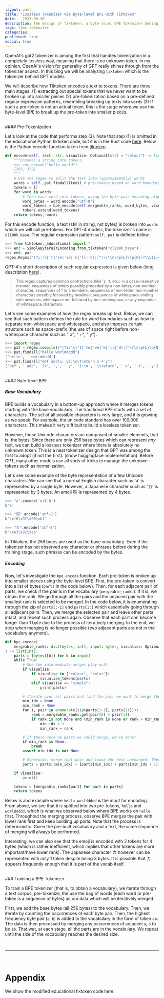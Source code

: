 ```yaml
---
layout: post
title: "Lossless Tokenizer via Byte-level BPE with Tiktoken"
date:   2023-09-30
description: The design of Tiktoken, a byte-level BPE tokenizer behing GPT.
tags: llms tokenizer
categories: 
published: true
social: true
---
```




OpenAI's gpt2 tokenizer is among the first that handles tokenization in a completely lossless way, meaning that there is no unknown token. In my opinion, OpenAI's vision for generality of GPT really shines through from the tokenizer aspect. In this blog we will be analyzing `tiktoken` which is the tokenizer behind GPT models. 
<!-- Towards the end of the blog, we will compare different publicly available tokenizers in terms of losslessness, compression rate, etc. -->


<!-- ### Encoding Text To Tokens -->

We will describe how Tiktoken encodes a text to tokens. There are three main stages. (1) extracting out special tokens that we never want to be broken up into smaller pieces (2) pre-tokenization based on a pre-defined regular expression patterns, resembling breaking up texts into `words` (3) If such a pre-token is not an actual token, this is the stage where we use the byte-level BPE to break up the pre-token into smaller pieces.

<br>
#### Pre-Tokenization

Let's look at the code that performs step (2). Note that step (1) is omitted in the educational Python tiktoken code, but it is in the Rust code [here](https://github.com/openai/tiktoken/blob/main/src/lib.rs#L235). Below is the Python encode function taken from [tiktoken](https://github.com/openai/tiktoken/blob/main/tiktoken/_educational.py#L21). 


```python
def encode(self, text: str, visualise: Optional[str] = "colour") -> list[int]:
    """Encodes a string into tokens.
    >>> enc.encode("hello world")
    [388, 372]
    """
    # Use the regex to split the text into (approximately) words
    words = self._pat.findall(text) # pre-tokens based on word boundary rules
    tokens = []
    for word in words:
        # Turn each word into tokens, using the byte pair encoding algorithm
        word_bytes = word.encode("utf-8")
        word_tokens = bpe_encode(self.mergeable_ranks, word_bytes, visualise=visualise)
        tokens.extend(word_tokens)
    return tokens, words
```

For this encode function, a text (still in string, not bytes) is broken into `words` which we will call pre-tokens. For GPT-4 models, the tokenizer's name is `cl100k_base`. The regular expression pattern `self._pat` is defined below. 

```python
>>> from tiktoken._educational import *
>>> enc = SimpleBytePairEncoding.from_tiktoken("cl100k_base")
>>> end._pat
regex.Regex("(?i:'s|'t|'re|'ve|'m|'ll|'d)|[^\\r\\n\\p{L}\\p{N}]?\\p{L}+|\\p{N}{1,3}| ?[^\\s\\p{L}\\p{N}]+[\\r\\n]*|\\s*[\\r\\n]+|\\s+(?!\\S)|\\s+", flags=regex.V0)
```

GPT-4's short description of such regular expression is given below (long description [here](https://chat.openai.com/share/68144071-d1c9-4deb-8e0f-28aba95103cc)). 

 

<blockquote style="font-size: 0.9em;">
This regex captures common contractions (like 's, 't, etc.) in a case-insensitive manner, sequences of letters possibly preceded by a non-letter, non-number character, sequences of 1 to 3 numbers, sequences of non-letter, non-number characters possibly followed by newlines, sequences of whitespace ending with newlines, whitespace not followed by non-whitespace, or any sequence of whitespace characters.
</blockquote>


Let's see some examples of how the regex breaks up text. Below, we can see that such pattern defines the rule for word boundaries such as how to separate non-whitespace and whitespace, and also imposes certain structure such as space-prefix (the use of space right before non-whitespace character such as " x", " +", " y").

```python
>>> import regex
>>> pat = regex.compile(r"(?i:'s|'t|'re|'ve|'m|'ll|'d)|[^\r\n\p{L}\p{N}]?\p{L}+|\p{N}{1,3}| ?[^\s\p{L}\p{N}]+[\r\n]*|\s*[\r\n]+|\s+(?!\S)|\s+")
>>> pat.findall("hello worlddddd")
['hello', ' worlddddd']
>>> pat.findall("def add(x, y):\n\treturn x + y")
['def', ' add', '(x', ',', ' y', '):\n', '\treturn', ' x', ' +', ' y']
```

<br>
#### Byte-level BPE

<div style="margin-bottom: 1em;"></div>

#####  Base Vocabulary

BPE builds a vocabulary in a bottom-up approach where it merges tokens starting with the base vocabulary. The traditional BPE starts with a set of characters. The set of all possible characters is very large, and it is growing as we speak. For example, the unicode standard has over 100,000 characters. This makes it very difficult to build a lossless tokenizer. 

However, these Unicode characters are composed of smaller elements, that is, the bytes. Since there are only 256 base bytes which can represent *any* text, we can build a lossless tokenizer where there is absolutely no unknown token. This is a neat tokenizer design that GPT was among the first to adopt (if not the first). (show huggingface implementation). Before GPT, many other models use all sorts of tricks to manage the unknown tokens such as normalization.


Let's see some example of the byte representation of a few Unicode characters. We can see that a normal English character such as 'a' is represented by a single byte. However, a Japanese character such as 'カ' is represented by 3 bytes. An emoji 🐱 is represented by 4 bytes.

```python
>>> "a".encode('utf-8')
b'a'

>>> "🐱".encode('utf-8')
b'\xf0\x9f\x90\xb1'

>>> "カ".encode('utf-8')
b'\xe3\x82\xab'
```

In Tiktoken, the 256 bytes are used as the base vocabulary. Even if the tokenizer has not observed any character or phrases before during the training stage, such phrases can be encoded by the bytes.


##### Encoding
<!-- If the pre-token is not an actual token, this is the stage where we use the byte-level BPE to break up the pre-token into smaller pieces.  -->
Now, let's investigate the ```bpe_encode```  function. Each pre-token is broken up into smaller pieces using the byte-level BPE. First, the pre-token is convert into a list of bytes (`parts` in the code below). Then, for each adjacent pair of parts, we check if the pair is in the vocabulary (`mergeable_ranks`). If it is, we obtain the rank. We go through all the pairs and the adjacent pair with the smallest rank is selected to be merged. In the code below, it is enumerating through the zip of `parts[:-1]` and `parts[1:]` which essentially going through all adjacent pairs. Then, we merge the selected pair and leave other parts intact, and repeat such process again. Observe that each part can become longer than 1 byte due to the process of iteratively merging. In the end, we stop when merging is no longer possible (two adjacent parts are not in the vocabulary anymore).


```python
def bpe_encode(
    mergeable_ranks: dict[bytes, int], input: bytes, visualise: Optional[str] = "colour"
) -> list[int]:
    parts = [bytes([b]) for b in input]
    while True:
        # See the intermediate merges play out!
        if visualise:
            if visualise in ["colour", "color"]:
                visualise_tokens(parts)
            elif visualise == "simple":
                print(parts)

        # Iterate over all pairs and find the pair we want to merge the most
        min_idx = None
        min_rank = None
        for i, pair in enumerate(zip(parts[:-1], parts[1:])):
            rank = mergeable_ranks.get(pair[0] + pair[1])
            if rank is not None and (min_rank is None or rank < min_rank):
                min_idx = i
                min_rank = rank

        # If there were no pairs we could merge, we're done!
        if min_rank is None:
            break
        assert min_idx is not None

        # Otherwise, merge that pair and leave the rest unchanged. Then repeat.
        parts = parts[:min_idx] + [parts[min_idx] + parts[min_idx + 1]] + parts[min_idx + 2 :]

    if visualise:
        print()

    tokens = [mergeable_ranks[part] for part in parts]
    return tokens
```

Below is and example where `hello worlddddd` is the input for encoding. From above, we see that it is splitted into two pre-tokens, `hello` and `worlddddd`, which is what we observed below where BPE works on `hello` first. Throughout the merging process, observe BPE merges the pair with lower rank first and keep building up parts. Note that the process is deterministic. Given the pre-built vocabulary and a text, the same sequence of merging will always be performed. 


Interesting, we can also see that the emoji is encoded with 3 tokens for 4 bytes (which is rather inefficient, which implies that other tokens are more important/have lower rank). The Japanese character カ however can be represented with only 1 token despite being 3 bytes. It is possible that カ appears frequently enough that it is part of the vocab itself.

<script src="https://gist.github.com/benathi/90fe8be8c939d0c2baf9412204bbd7a8.js"></script>

<br>
### Training a BPE Tokenizer 

To train a BPE tokenizer (that is, to obtain a vocabulary), we iterate through a text corpus, pre-tokenize, the use the bag of words (each word or pre-token is a sequence of bytes) as our data which will be iteratively merged.

First, we add the base bytes (all 256 bytes) to the vocabulary. Then, we iterate by counting the occurrences of each byte pair. Then, the highest frequency byte pair (`a`, `b`) is added to the vocabulary in the form of token `ab`. The data is then processed by merging any occurrences of adjacent `a`, `b` to be `ab`. That wat, at each stage, all the parts are in the vocabulary. We repeat until the size of the vocabulary reaches the desired size. 



<br>

-----

<br>

# Appendix
We show the modified educational tiktoken code here.
<br>
<script src="https://gist.github.com/benathi/5e41cf34617196a65fd1837d1aa07c96.js#L21-L29"></script>


<!-- 
## Implications
- Recently we have observed the ability of LLMs + RLHF to generalize beyond the English data they are trained on. LLMs also have abilties such as multi-lingual chain of thought reasoning where a chain of thought in English generalizes to other languages.
- How does language model handle such low-resource languages without any loss in information despite the tokenizer having only 50K - 100K vabulary size? One crucial aspect is the losslessness of tokenizer.
-->

<!--
Next, sketch out thoughts on why we don't have to stop at bigram. we can do n-gram in general (fusion token). 

Also what if we change the pre-tokenization patterns. 

Also what if we do fusion cross the pre token boundaries. would it lead to problems? in terms of compression, no, but it can lead to learning problems for neural nets.

Can we probe / do understanding on how LLMs interact with pre-tokenization patterns? What if we do random ish pre-tokenization patterns? Would it be hard for LLMs to learn?


What would be better is to use Illustrator to draw, just like in my other posts.


Other FAQs
- the merge is described in terms of vocab directly? is it possible that different merges will result in the same vocab? would it lead to any problems? based on the deterministic nature via rank, it should be fine. for example, could abc come from ab,c and a,bc ?


complexity of n-gram instead of pairs.
for adjacent pairs corresponding to n parts, we loop through n-1 pairs. if we do m-gram, then we loop thorough n-1 pairs, n-2 3-grams, n-3 4-grams, etc. so it is O(n^2) in terms of number of parts. But this should be quite fast really, in my opinion.


The biggest bottleneck is to break the pre-tokenization pattern a bit I think.

-->